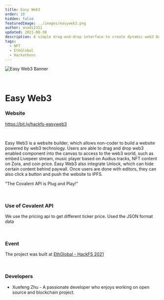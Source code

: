 ```yaml
---
title: Easy Web3
order: 10
hidden: false
featuredImage: ../images/easyweb3.png
author: anadi2311
updated: 2021-08-30
description: A simple drag-and-drop interface to create dynamic web3 DApps with no code. 
tags:
  - NFT
  - EthGlobal
  - Hackathons
---
```


![Easy Web3 Banner](../../images/easyweb3.png)

&nbsp;
# Easy Web3

### Website
https://bit.ly/hackfs-easyweb3

&nbsp;

Easy Web3 is a website builder, which allows non-coder to build a website powered by web3 technology. Users are able to drag and drop web3 enabled component into the canvas to access to the web3 world, such as embed Livepeer stream, music player based on Audius tracks, NFT content on Zora, and coin price. Easy Web3 also integrate Unlock, which can hide certain content behind paywall. Once users are done with editors, they can also click a button and push the website to IPFS.
<Aside>

“The Covalent API is Plug and Play!”

</Aside>

&nbsp;
### Use of Covalent API
We use the pricing api to get different ticker price. Used the JSON format data

&nbsp;
### Event
The project was built at [EthGlobal - HackFS 2021](https://www.covalenthq.com/blog/hackfs-winners-announcment/)

&nbsp;
### Developers

- Xuefeng Zhu - A passionate developer who enjoys working on open source and blockchain project.